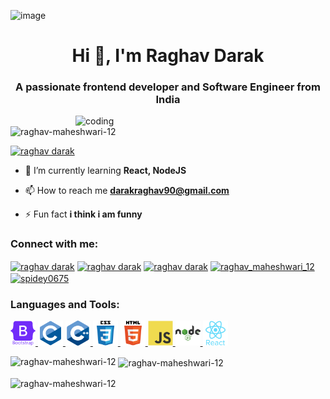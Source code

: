 ![image](https://github.com/user-attachments/assets/acefe40b-db2e-4372-826d-3fb4baee7cff)


<h1 align="center">Hi 👋, I'm Raghav Darak</h1>
<h3 align="center">A passionate frontend developer and Software Engineer from India</h3>

<img align="right" alt="coding" width="400" src ="https://encrypted-tbn0.gstatic.com/images?q=tbn:ANd9GcSAoTJjowRE6qWDsYQUKreaDKJCB0hDKtUBCQ&s">

<p align="left"> <img src="https://komarev.com/ghpvc/?username=raghav-maheshwari-12&label=Profile%20views&color=0e75b6&style=flat" alt="raghav-maheshwari-12" /> </p>

<p align="left"> <a href="https://twitter.com/raghav darak" target="blank"><img src="https://img.shields.io/twitter/follow/raghav darak?logo=twitter&style=for-the-badge" alt="raghav darak" /></a> </p>

- 🌱 I’m currently learning **React, NodeJS**

- 📫 How to reach me **darakraghav90@gmail.com**

- ⚡ Fun fact **i think i am funny**

<h3 align="left">Connect with me:</h3>
<p align="left">
<a href="https://twitter.com/raghav darak" target="blank"><img align="center" src="https://raw.githubusercontent.com/rahuldkjain/github-profile-readme-generator/master/src/images/icons/Social/twitter.svg" alt="raghav darak" height="30" width="40" /></a>
<a href="https://linkedin.com/in/raghav darak" target="blank"><img align="center" src="https://raw.githubusercontent.com/rahuldkjain/github-profile-readme-generator/master/src/images/icons/Social/linked-in-alt.svg" alt="raghav darak" height="30" width="40" /></a>
<a href="https://fb.com/raghav darak" target="blank"><img align="center" src="https://raw.githubusercontent.com/rahuldkjain/github-profile-readme-generator/master/src/images/icons/Social/facebook.svg" alt="raghav darak" height="30" width="40" /></a>
<a href="https://www.leetcode.com/raghav_maheshwari_12" target="blank"><img align="center" src="https://raw.githubusercontent.com/rahuldkjain/github-profile-readme-generator/master/src/images/icons/Social/leet-code.svg" alt="raghav_maheshwari_12" height="30" width="40" /></a>
<a href="https://discord.gg/spidey0675" target="blank"><img align="center" src="https://raw.githubusercontent.com/rahuldkjain/github-profile-readme-generator/master/src/images/icons/Social/discord.svg" alt="spidey0675" height="30" width="40" /></a>
</p>

<h3 align="left">Languages and Tools:</h3>
<p align="left"> <a href="https://getbootstrap.com" target="_blank" rel="noreferrer"> <img src="https://raw.githubusercontent.com/devicons/devicon/master/icons/bootstrap/bootstrap-plain-wordmark.svg" alt="bootstrap" width="40" height="40"/> </a> <a href="https://www.cprogramming.com/" target="_blank" rel="noreferrer"> <img src="https://raw.githubusercontent.com/devicons/devicon/master/icons/c/c-original.svg" alt="c" width="40" height="40"/> </a> <a href="https://www.w3schools.com/cpp/" target="_blank" rel="noreferrer"> <img src="https://raw.githubusercontent.com/devicons/devicon/master/icons/cplusplus/cplusplus-original.svg" alt="cplusplus" width="40" height="40"/> </a> <a href="https://www.w3schools.com/css/" target="_blank" rel="noreferrer"> <img src="https://raw.githubusercontent.com/devicons/devicon/master/icons/css3/css3-original-wordmark.svg" alt="css3" width="40" height="40"/> </a> <a href="https://www.w3.org/html/" target="_blank" rel="noreferrer"> <img src="https://raw.githubusercontent.com/devicons/devicon/master/icons/html5/html5-original-wordmark.svg" alt="html5" width="40" height="40"/> </a> <a href="https://developer.mozilla.org/en-US/docs/Web/JavaScript" target="_blank" rel="noreferrer"> <img src="https://raw.githubusercontent.com/devicons/devicon/master/icons/javascript/javascript-original.svg" alt="javascript" width="40" height="40"/> </a> <a href="https://nodejs.org" target="_blank" rel="noreferrer"> <img src="https://raw.githubusercontent.com/devicons/devicon/master/icons/nodejs/nodejs-original-wordmark.svg" alt="nodejs" width="40" height="40"/> </a> <a href="https://reactjs.org/" target="_blank" rel="noreferrer"> <img src="https://raw.githubusercontent.com/devicons/devicon/master/icons/react/react-original-wordmark.svg" alt="react" width="40" height="40"/> </a> </p>

<p><img align="left" src="https://github-readme-stats.vercel.app/api/top-langs?username=raghav-maheshwari-12&show_icons=true&locale=en&layout=compact" alt="raghav-maheshwari-12" /></p>

<p>&nbsp;<img align="center" src="https://github-readme-stats.vercel.app/api?username=raghav-maheshwari-12&show_icons=true&locale=en" alt="raghav-maheshwari-12" /></p>

<p><img align="center" src="https://github-readme-streak-stats.herokuapp.com/?user=raghav-maheshwari-12&" alt="raghav-maheshwari-12" /></p>
